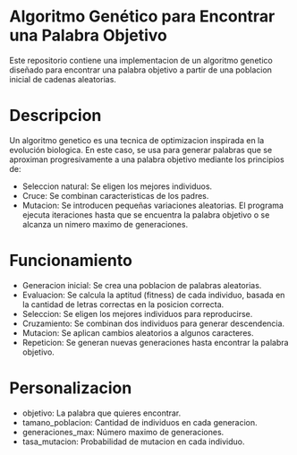 # Algoritmo Genético para Encontrar una Palabra Objetivo
Este repositorio contiene una implementacion de un algoritmo genetico diseñado para encontrar una palabra objetivo a partir de una poblacion inicial de cadenas aleatorias.

# Descripcion
Un algoritmo genetico es una tecnica de optimizacion inspirada en la evolución biologica. En este caso, se usa para generar palabras que se aproximan progresivamente a una palabra objetivo mediante los principios de:
- Seleccion natural: Se eligen los mejores individuos.
- Cruce: Se combinan caracteristicas de los padres.
- Mutacion: Se introducen pequeñas variaciones aleatorias.
El programa ejecuta iteraciones hasta que se encuentra la palabra objetivo o se alcanza un nimero maximo de generaciones.

# Funcionamiento
- Generacion inicial: Se crea una poblacion de palabras aleatorias.
- Evaluacion: Se calcula la aptitud (fitness) de cada individuo, basada en la cantidad de letras correctas en la posicion correcta.
- Seleccion: Se eligen los mejores individuos para reproducirse.
- Cruzamiento: Se combinan dos individuos para generar descendencia.
- Mutacion: Se aplican cambios aleatorios a algunos caracteres.
- Repeticion: Se generan nuevas generaciones hasta encontrar la palabra objetivo.

# Personalizacion
- objetivo: La palabra que quieres encontrar.
- tamano_poblacion: Cantidad de individuos en cada generacion.
- generaciones_max: Número maximo de generaciones.
- tasa_mutacion: Probabilidad de mutacion en cada individuo.
